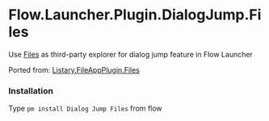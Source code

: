 # Flow.Launcher.Plugin.DialogJump.Files

Use [Files](https://github.com/files-community/Files) as third-party explorer for dialog jump feature in Flow Launcher

Ported from: [Listary.FileAppPlugin.Files](https://github.com/files-community/Listary.FileAppPlugin.Files)

### Installation
Type `pm install Dialog Jump Files` from flow
